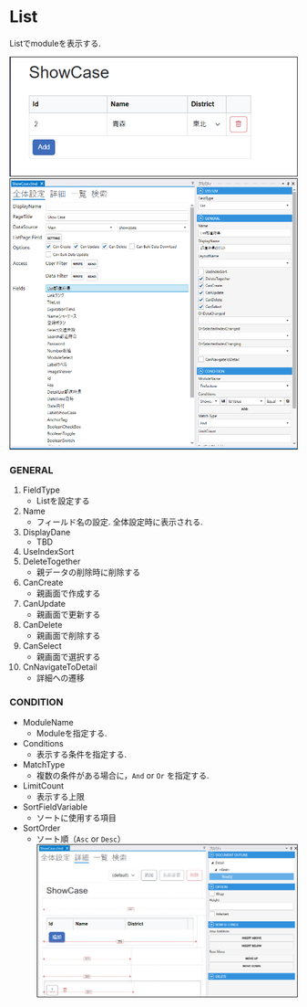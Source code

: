 # List

Listでmoduleを表示する.

<img src="../../images/List表示.png" alt="List表示" title="List表示" style="border: 1px solid;">

<img src="../../images/List設定.png" alt="List設定" title="List設定" style="border: 1px solid;" >

### GENERAL
1. FieldType
    - Listを設定する
2. Name
    - フィールド名の設定. 全体設定時に表示される.
3. DisplayDane
    - TBD
4. UseIndexSort
5. DeleteTogether
    - 親データの削除時に削除する
6. CanCreate
    - 親画面で作成する
7. CanUpdate
    - 親画面で更新する
8. CanDelete
    - 親画面で削除する
9. CanSelect
    - 親画面で選択する
10. CnNavigateToDetail
    - 詳細への遷移

### CONDITION
- ModuleName
    - Moduleを指定する.
- Conditions
    - 表示する条件を指定する.
- MatchType
    - 複数の条件がある場合に，`And` or `Or` を指定する.
- LimitCount
    - 表示する上限
- SortFieldVariable
    - ソートに使用する項目
- SortOrder
    - ソート順（`Asc` or `Desc`）
      <img src="../../images/List詳細.png" alt="List詳細" title="List詳細" style="border: 1px solid;">

